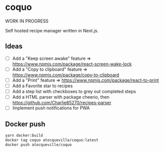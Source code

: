 # coquo

WORK IN PROGRESS

Self hosted recipe manager written in Next.js.

## Ideas

- [ ] Add a "Keep screen awake" feature => https://www.npmjs.com/package/react-screen-wake-lock
- [ ] Add a "Copy to clipboard" feature => https://www.npmjs.com/package/copy-to-clipboard
- [ ] Add a "Print" feature => https://www.npmjs.com/package/react-to-print
- [ ] Add a Favorite star to recipes
- [ ] Add a step list with checkboxes to grey out completed steps
- [ ] Add a HTML parser with package cheerio, then https://github.com/Charlie85270/recipes-parser
- [ ] Implement push notifications for PWA

## Docker push

```bash
yarn docker:build
docker tag coquo atocqueville/coquo:latest
docker push atocqueville/coquo
```

